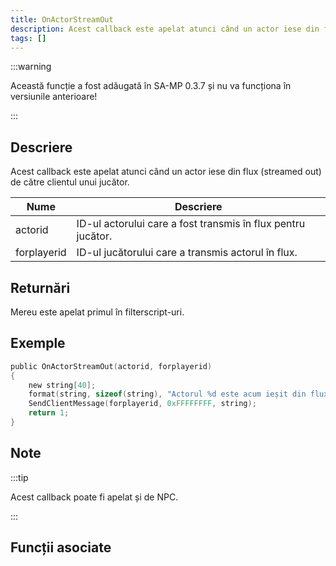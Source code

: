 ```yaml
---
title: OnActorStreamOut
description: Acest callback este apelat atunci când un actor iese din flux (streamed out) de către clientul unui jucător.
tags: []
---
```


:::warning

Această funcție a fost adăugată în SA-MP 0.3.7 și nu va funcționa în versiunile anterioare!

:::

## Descriere

Acest callback este apelat atunci când un actor iese din flux (streamed out) de către clientul unui jucător.

| Nume        | Descriere                                                    |
| ----------- | ------------------------------------------------------------ |
| actorid     | ID-ul actorului care a fost transmis în flux pentru jucător. |
| forplayerid | ID-ul jucătorului care a transmis actorul în flux.           |

## Returnări

Mereu este apelat primul în filterscript-uri.

## Exemple

```c
public OnActorStreamOut(actorid, forplayerid)
{
    new string[40];
    format(string, sizeof(string), "Actorul %d este acum ieșit din flux.", actorid);
    SendClientMessage(forplayerid, 0xFFFFFFFF, string);
    return 1;
}
```

## Note

:::tip

Acest callback poate fi apelat și de NPC.

:::

## Funcții asociate

